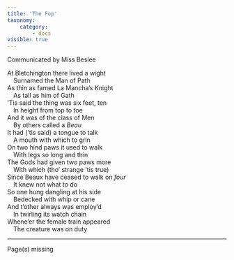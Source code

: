```yaml
---
title: 'The Fop'
taxonomy:
    category:
        - docs
visible: true
---
```


<div class="author">Communicated by Miss Beslee</div>

At Bletchington there lived a wight  
&emsp;Surnamed the Man of Path  
As thin as famed La Mancha’s Knight  
&emsp;As tall as him of Gath  
’Tis said the thing was six feet, ten  
&emsp;In height from top to toe  
And it was of the class of Men  
&emsp;By others called a *Beau*  
It had (’tis said) a tongue to talk  
&emsp;A mouth with which to grin  
On two hind paws it used to walk  
&emsp;With legs so long and thin  
The Gods had given two paws more  
&emsp;With which (tho’ strange ’tis true)  
Since Beaux have ceased to walk on *four*  
&emsp;It knew not what to do  
So one hung dangling at his side  
&emsp;Bedecked with whip or cane  
And t’other always was employ’d  
&emsp;In twirling its watch chain  
Whene’er the female train appeared  
&emsp;The creature was on duty  

---

<span class="red">Page(s) missing</span>